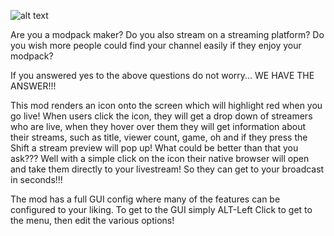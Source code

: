 ![alt text](https://i.imgur.com/yzn83Jm.jpg)

Are you a modpack maker? Do you also stream on a streaming platform? Do you wish more people could find your channel easily if they enjoy your modpack? 

If you answered yes to the above questions do not worry... WE HAVE THE ANSWER!!!

 

This mod renders an icon onto the screen which will highlight red when you go live! When users click the icon, they will get a drop down of streamers who are live, when they hover over them they will get information about their streams, such as title, viewer count, game, oh and if they press the Shift a stream preview will pop up! What could be better than that you ask??? Well with a simple click on the icon their native browser will open and take them directly to your livestream! So they can get to your broadcast in seconds!!!

 

The mod has a full GUI config where many of the features can be configured to your liking. To get to the GUI simply ALT-Left Click to get to the menu, then edit the various options!
